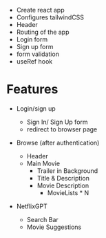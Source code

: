 - Create react app
- Configures tailwindCSS
- Header
- Routing of the app
- Login form
- Sign up form
- form validation
- useRef hook
 
 
 # Features
 - Login/sign up
    - Sign In/ Sign Up form
    - redirect to browser page

 - Browse (after authentication)
    - Header
    - Main Movie
        - Trailer in Background
        - Title & Description
        - Movie Description
            - MovieLists * N

 - NetflixGPT
    - Search Bar
    - Movie Suggestions